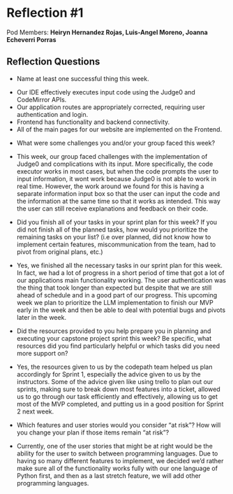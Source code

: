 # Reflection #1

Pod Members: **Heiryn Hernandez Rojas, Luis-Angel Moreno, Joanna Echeverri Porras**

## Reflection Questions

* Name at least one successful thing this week.

- Our IDE effectively executes input code using the Judge0 and CodeMirror APIs. 
- Our application routes are appropriately corrected, requiring user authentication and login. 
- Frontend has functionality and backend connectivity.
- All of the main pages for our website are implemented on the Frontend.


* What were some challenges you and/or your group faced this week?

- This week, our group faced challenges with the implementation of Judge0 and complications with its input. More specifically, the code executor works in most cases, but when the code prompts the user to input information, it wont work because Judge0 is not able to work in real time. However, the work around we found for this is having a separate information input box so that the user can input the code and the information at the same time so that it works as intended. This way the user can still receive explanations and feedback on their code.

* Did you finish all of your tasks in your sprint plan for this week? If you did not finish all of the planned tasks, how would you prioritize the remaining tasks on your list?  (i.e over planned, did not know how to implement certain features, miscommunication from the team, had to pivot from original plans, etc.)

- Yes, we finished all the necessary tasks in our sprint plan for this week. In fact, we had a lot of progress in a short period of time that got a lot of our applications main functionality working. The user authentication was the thing that took longer than expected but despite that we are still ahead of schedule and in a good part of our progress. This upcoming week we plan to prioritize the LLM implementation to finish our MVP early in the week and then be able to deal with potential bugs and pivots later in the week.

* Did the resources provided to you help prepare you in planning and executing your capstone project sprint this week? Be specific, what resources did you find particularly helpful or which tasks did you need more support on?

- Yes, the resources given to us by the codepath team helped us plan accordingly for Sprint 1, especially the advice given to us by the instructors. Some of the advice given like using trello to plan out our sprints, making sure to break down most features into a ticket, allowed us to go through our task efficiently and effectively, allowing us to get most of the MVP completed, and putting us in a good position for Sprint 2 next week.

* Which features and user stories would you consider “at risk”? How will you change your plan if those items remain “at risk”?

- Currently, one of the user stories that might be at right would be the ability for the user to switch between programming languages. Due to having so many different features to implement, we decided we’d rather make sure all of the functionality works fully with our one language of Python first, and then as a last stretch feature, we will add other programming languages.
